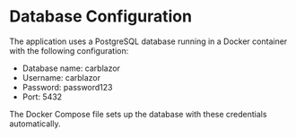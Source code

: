 # Database Configuration
The application uses a PostgreSQL database running in a Docker container with the following configuration:

- Database name: carblazor
- Username: carblazor
- Password: password123
- Port: 5432

The Docker Compose file sets up the database with these credentials automatically.